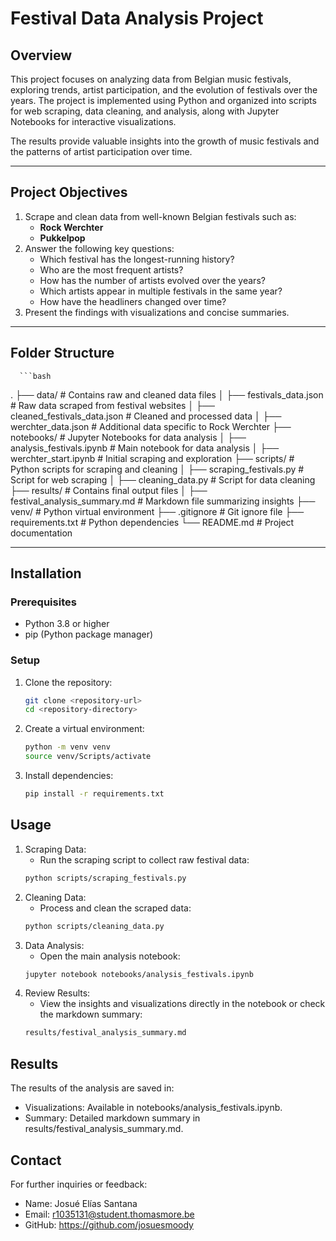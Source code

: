 # Festival Data Analysis Project

## Overview
This project focuses on analyzing data from Belgian music festivals, exploring trends, artist participation, and the evolution of festivals over the years. The project is implemented using Python and organized into scripts for web scraping, data cleaning, and analysis, along with Jupyter Notebooks for interactive visualizations.

The results provide valuable insights into the growth of music festivals and the patterns of artist participation over time.

---

## Project Objectives
1. Scrape and clean data from well-known Belgian festivals such as:
   - **Rock Werchter**
   - **Pukkelpop**
2. Answer the following key questions:
   - Which festival has the longest-running history?
   - Who are the most frequent artists?
   - How has the number of artists evolved over the years?
   - Which artists appear in multiple festivals in the same year?
   - How have the headliners changed over time?
3. Present the findings with visualizations and concise summaries.

---

## Folder Structure
      ```bash
   . ├── data/ # Contains raw and cleaned data files 
   │ ├── festivals_data.json # Raw data scraped from festival websites 
   │ ├── cleaned_festivals_data.json # Cleaned and processed data 
   │ ├── werchter_data.json # Additional data specific to Rock Werchter 
   ├── notebooks/ # Jupyter Notebooks for data analysis 
   │ ├── analysis_festivals.ipynb # Main notebook for data analysis 
   │ ├── werchter_start.ipynb # Initial scraping and exploration 
   ├── scripts/ # Python scripts for scraping and cleaning 
   │ ├── scraping_festivals.py # Script for web scraping 
   │ ├── cleaning_data.py # Script for data cleaning 
   ├── results/ # Contains final output files 
   │ ├── festival_analysis_summary.md # Markdown file summarizing insights 
   ├── venv/ # Python virtual environment 
   ├── .gitignore # Git ignore file 
   ├── requirements.txt # Python dependencies 
   └── README.md # Project documentation


---

## Installation

### Prerequisites
- Python 3.8 or higher
- pip (Python package manager)

### Setup
1. Clone the repository:
   ```bash
   git clone <repository-url>
   cd <repository-directory>

2. Create a virtual environment:
   ```bash
   python -m venv venv
   source venv/Scripts/activate

3. Install dependencies:
   ```bash
   pip install -r requirements.txt

## Usage

1. Scraping Data:
   - Run the scraping script to collect raw festival data:
   ```bash
   python scripts/scraping_festivals.py

2. Cleaning Data:
   - Process and clean the scraped data:
   ```bash
   python scripts/cleaning_data.py

3. Data Analysis:
   - Open the main analysis notebook:
   ```bash
   jupyter notebook notebooks/analysis_festivals.ipynb

4. Review Results:
   - View the insights and visualizations directly in the notebook or check the markdown summary:
   ```bash
   results/festival_analysis_summary.md

## Results

The results of the analysis are saved in:

- Visualizations: Available in notebooks/analysis_festivals.ipynb.
- Summary: Detailed markdown summary in results/festival_analysis_summary.md.

## Contact

For further inquiries or feedback:

- Name: Josué Elías Santana
- Email: r1035131@student.thomasmore.be
- GitHub: https://github.com/josuesmoody